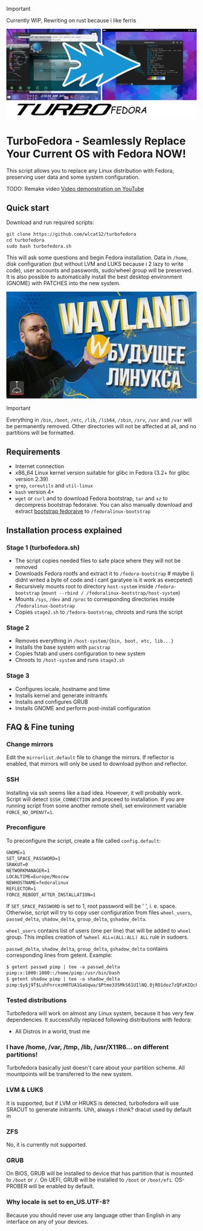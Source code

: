 > [!IMPORTANT]
> Currently WIP, Rewriting on rust because i like ferris


![TurboFedora](artwork.png)

# TurboFedora - Seamlessly Replace Your Current OS with Fedora NOW!
This script allows you to replace any Linux distribution with Fedora, preserving user data and some system configuration. 

TODO: Remake video
[Video demonstration on YouTube](https://youtu.be/OCnaunwBoWw) 

## Quick start
Download and run required scripts:
```
git clone https://github.com/wlcat12/turbofedora
cd turbofedora
sudo bash turbofedora.sh
```
This will ask some questions and begin Fedora installation. Data in `/home`, disk configuration (but without LVM and LUKS because i 2 lazy to write code), user accounts and passwords, sudo/wheel group will be preserved. It is also possible to automatically install the best desktop environment (GNOME) with PATCHES into the new system.

![GOD OF LINUX](PLAFON.jpg)

> [!IMPORTANT]
> Everything in `/bin`, `/boot`, `/etc`, `/lib`, `/lib64`, `/sbin`, `/srv`, `/usr` and `/var` will be permanently removed. Other directories will not be affected at all, and no partitions will be formatted.

## Requirements
* Internet connection
* x86_64 Linux kernel version suitable for glibc in Fedora (3.2+ for glibc version 2.39)
* `grep`, `coreutils` and `util-linux`
* `bash` version 4+
* `wget` or `curl` and to download Fedora bootstrap, `tar` and `xz` to decompress bootstrap fedoraive. You can also manually download and extract [bootstrap fedoraive](https://geo.mirror.pkgbuild.com/iso/latest/) to `/fedoralinux-bootstrap`

## Installation process explained
### Stage 1 (turbofedora.sh)
* The script copies needed files to safe place where they will not be removed
* Downloads Fedora rootfs and extract it to `/fedora-bootstrap` # maybe (i didnt writed a byte of code and i cant garatyee is it work as execpeted)
* Recursively mounts root to directory `host-system` inside `/fedora-bootstrap` (`mount --rbind / /fedoralinux-bootstrap/host-system`)
* Mounts `/sys`, `/dev` and `/proc` to corresponding directories inside `/fedoralinux-bootstrap`
* Copies `stage2.sh` to `/fedora-bootstrap`, chroots and runs the script
### Stage 2
* Removes everything in `/host-system/{bin, boot, etc, lib...}`
* Installs the base system with `pacstrap`
* Copies fstab and users configuration to new system
* Chroots to `/host-system` and runs `stage3.sh`
### Stage 3
* Configures locale, hostname and time
* Installs kernel and generate initramfs
* Installs and configures GRUB
* Installs GNOME and perform post-install configuration

## FAQ & Fine tuning

### Change mirrors
Edit the `mirrorlist.default` file to change the mirrors. If reflector is enabled, that mirrors will only be used to download python and reflector. 

### SSH
Installing via ssh seems like a bad idea. However, it will probably work. Script will detect `$SSH_CONNECTION` and proceed to installation. If you are running script from some another remote shell, set environment variable `FORCE_NO_OPENVT=1`.

### Preconfigure
To preconfigure the script, create a file called `config.default`:
```
GNOME=1
SET_SPACE_PASSWORD=1
SRAKUT=0
NETWORKMANAGER=1
LOCALTIME=Europe/Moscow
NEWHOSTNAME=fedoralinux
REFLECTOR=1
FORCE_REBOOT_AFTER_INSTALLATION=1
```
If `SET_SPACE_PASSWORD` is set to 1, root password will be ' ', i. e. space. Otherwise, script will try to copy user configuration from files `wheel_users`, `passwd_delta`, `shadow_delta`, `group_delta`, `gshadow_delta`. 

`wheel_users` contains list of users (one per line) that will be added to `wheel` group. This implies creation of `%wheel ALL=(ALL:ALL) ALL` rule in sudoers.

`passwd_delta`, `shadow_delta`, `group_delta`, `gshadow_delta` contains corresponding lines from getent. Example:
```
$ getent passwd pimp | tee -a passwd_delta
pimp:x:1000:1000::/home/pimp:/usr/bin/bash
$ getent shadow pimp | tee -a shadow_delta
pimp:$y$j9T$LuhFnrcezH0TUA1GaUqwa/$Ptme335MkS61UIlNQ.0jRD1doz7zQFzKIQcP6MXW6O1:19729:0:99999:7:::
```

### Tested distributions
Turbofedora will work on almost any Linux system, because it has very few dependencies. It successfully replaced following distributions with fedora:
* All Distros in a world, trust me

### I have /home, /var, /tmp, /lib, /usr/X11R6... on different partitions!
Turbofedora basically just doesn't care about your partition scheme. All mountpoints will be transferred to the new system. 

### LVM & LUKS
It is supported, but if LVM or HRUKS is detected, turbofedora will use SRACUT to generate initramfs. Uhh, always i think?  dracut used by default in

### ZFS
No, it is currently not supported.

### GRUB
On BIOS, GRUB will be installed to device that has partition that is mounted to `/boot` or `/`. On UEFI, GRUB will be installed to `/boot` or `/boot/efi`. OS-PROBER will be enabled by default.

### Why locale is set to en_US.UTF-8?
Because you should never use any language other than English in any interface on any of your devices.
